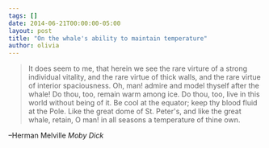```yaml
---
tags: []
date: 2014-06-21T00:00:00-05:00
layout: post
title: "On the whale's ability to maintain temperature"
author: olivia
---
```


> It does seem to me, that herein we see the rare virture of a strong individual vitality, and the rare virtue of thick walls, and the rare virtue of interior spaciousness. Oh, man! admire and model thyself after the whale! Do thou, too, remain warm among ice. Do thou, too, live in this world without being of it. Be cool at the equator; keep thy blood fluid at the Pole. Like the great dome of St. Peter's, and like the great whale, retain, O man! in all seasons a temperature of thine own.

–Herman Melville _Moby Dick_
